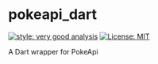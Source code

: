 # pokeapi_dart

[![style: very good analysis][very_good_analysis_badge]][very_good_analysis_link]
[![License: MIT][license_badge]][license_link]

A Dart wrapper for PokeApi

[license_badge]: https://img.shields.io/badge/license-MIT-blue.svg
[license_link]: https://opensource.org/licenses/MIT
[very_good_analysis_badge]: https://img.shields.io/badge/style-very_good_analysis-B22C89.svg
[very_good_analysis_link]: https://pub.dev/packages/very_good_analysis
